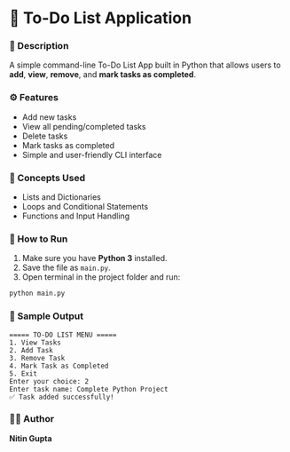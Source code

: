 # 🧾 To-Do List Application

### 📖 Description
A simple command-line To-Do List App built in Python that allows users to **add**, **view**, **remove**, and **mark tasks as completed**.

### ⚙️ Features
- Add new tasks  
- View all pending/completed tasks  
- Delete tasks  
- Mark tasks as completed  
- Simple and user-friendly CLI interface  

### 🧠 Concepts Used
- Lists and Dictionaries  
- Loops and Conditional Statements  
- Functions and Input Handling  

### 🚀 How to Run
1. Make sure you have **Python 3** installed.  
2. Save the file as `main.py`.  
3. Open terminal in the project folder and run:
```bash
python main.py
```

### 🧩 Sample Output
```
===== TO-DO LIST MENU =====
1. View Tasks
2. Add Task
3. Remove Task
4. Mark Task as Completed
5. Exit
Enter your choice: 2
Enter task name: Complete Python Project
✅ Task added successfully!
```

### 👨‍💻 Author
**Nitin Gupta**
